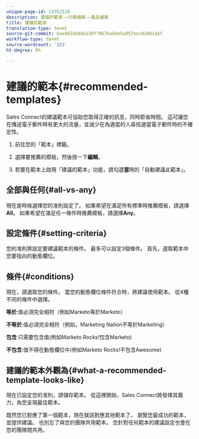 ```yaml
---
unique-page-id: 14352510
description: 建議的範本——行銷檔案——產品檔案
title: 建議的範本
translation-type: tm+mt
source-git-commit: 6ae882dddda220f7067babbe5a057eec82601abf
workflow-type: tm+mt
source-wordcount: '323'
ht-degree: 0%

---
```



# 建議的範本{#recommended-templates}

Sales Connect的建議範本可協助您取得正確的訊息，同時節省時間。 這可讓您在傳送電子郵件時有更大的流量，並減少在為適當的人尋找適當電子郵件時的不確定性。

1. 前往您的「範本」標籤。

1. 選擇要推薦的模板，然後按一下&#x200B;**編輯**。

1. 若要在範本上啟用「建議的範本」功能，請勾選&#x200B;**當**&#x200B;時的「自動建議此範本」。

## 全部與任何{#all-vs-any}

現在是時候選擇您的准則設定了。 如果希望在滿足所有標準時推薦模板，請選擇&#x200B;**All**。 如果希望在滿足任一條件時推薦模板，請選擇&#x200B;**Any**。

## 設定條件{#setting-criteria}

您的准則將設定要建議範本的條件。 最多可以設定3個條件。 首先，選取範本中您要指向的動態欄位。

## 條件{#conditions}

現在，請選取您的條件。 當您的動態欄位條件符合時，將建議使用範本。 從4種不同的條件中選擇。

**等於**:值必須完全相符（例如Marketo等於Marketo）

**不等於**:值必須完全相符（例如，Marketing Nation不等於Marketing）

**包含**:只需要包含值(例如Marketo Rocks!包含Marketo)

**不包含**:值不得在動態欄位中(例如Marketo Rocks!不包含Awesome)

## 建議的範本外觀為{#what-a-recommended-template-looks-like}

現在已設定您的准則，請儲存範本。 從這裡開始，Sales Connect將發揮其魔力，為您呈現最佳範本。

既然您已對應了第一個範本，現在就該對應其他範本了。 瀏覽您最成功的範本，並提供建議。 也別忘了與您的團隊共用範本。 您針對任何範本的建議設定也會在您的團隊間共用。

